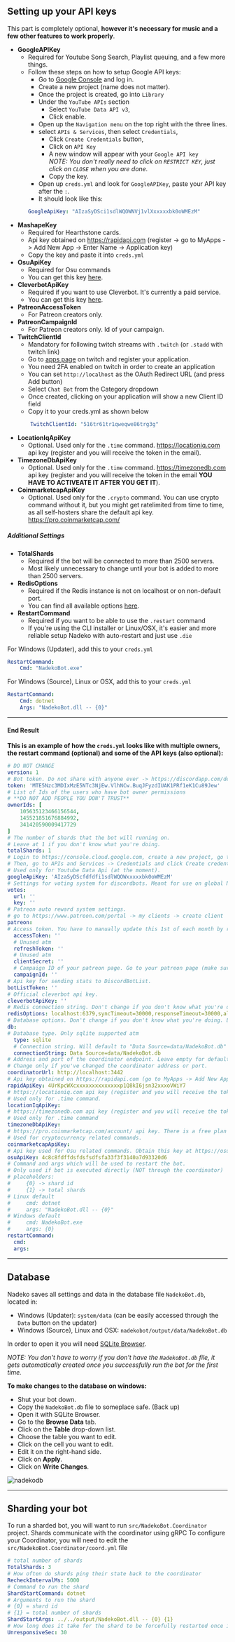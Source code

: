 ## Setting up your API keys

This part is completely optional, **however it's necessary for music and a few other features to work properly**.

- **GoogleAPIKey**
    - Required for Youtube Song Search, Playlist queuing, and a few more things.
    - Follow these steps on how to setup Google API keys:
        - Go to [Google Console][Google Console] and log in.
        - Create a new project (name does not matter).
        - Once the project is created, go into `Library`
        - Under the `YouTube APIs` section
            - Select `YouTube Data API v3`,
            - Click enable.
        - Open up the `Navigation menu` on the top right with the three lines.
        - select `APIs & Services`, then select `Credentials`,
            - Click `Create Credentials` button,
            - Click on `API Key`
            - A new window will appear with your `Google API key`  
              *NOTE: You don't really need to click on `RESTRICT KEY`, just click on `CLOSE` when you are done.*
            - Copy the key.
        - Open up `creds.yml` and look for `GoogleAPIKey`, paste your API key after the `:`.
        - It should look like this:
        ```yml
        GoogleApiKey: "AIzaSyDSci1sdlWQOWNVj1vlXxxxxxbk0oWMEzM"
        ```
- **MashapeKey**
    - Required for Hearthstone cards.
    - Api key obtained on https://rapidapi.com (register -> go to MyApps -> Add New App -> Enter Name -> Application key)
    - Copy the key and paste it into `creds.yml`
- **OsuApiKey**
    - Required for Osu commands
    - You can get this key [here](https://osu.ppy.sh/p/api).
- **CleverbotApiKey**
    - Required if you want to use Cleverbot. It's currently a paid service.
    - You can get this key [here](http://www.cleverbot.com/api/).
- **PatreonAccessToken**
    - For Patreon creators only.
- **PatreonCampaignId**
    - For Patreon creators only. Id of your campaign.
- **TwitchClientId**
    - Mandatory for following twitch streams with `.twitch` (or `.stadd` with twitch link)
    - Go to [apps page](https://dev.twitch.tv/console/apps/create) on twitch and register your application.
    - You need 2FA enabled on twitch in order to create an application
    - You can set `http://localhost` as the OAuth Redirect URL (and press Add button)
    - Select `Chat Bot` from the Category dropdown
    - Once created, clicking on your application will show a new Client ID field
    - Copy it to your creds.yml as shown below
    ```yml
        TwitchClientId: "516tr61tr1qweqwe86trg3g"
    ```
- **LocationIqApiKey**
    - Optional. Used only for the `.time` command. https://locationiq.com api key (register and you will receive the token in the email). 
- **TimezoneDbApiKey**
    - Optional. Used only for the `.time` command. https://timezonedb.com api key (register and you will receive the token in the email **YOU HAVE TO ACTIVEATE IT AFTER YOU GET IT**).
- **CoinmarketcapApiKey**
    - Optional. Used only for the `.crypto` command. You can use crypto command without it, but you might get ratelimited from time to time, as all self-hosters share the default api key. https://pro.coinmarketcap.com/

##### Additional Settings

- **TotalShards**
    - Required if the bot will be connected to more than 2500 servers.
    - Most likely unnecessary to change until your bot is added to more than 2500 servers.
- **RedisOptions**
    - Required if the Redis instance is not on localhost or on non-default port.
    - You can find all available options [here](https://stackexchange.github.io/StackExchange.Redis/Configuration.html).
- **RestartCommand**
    - Required if you want to be able to use the `.restart` command
    - If you're using the CLI installer or Linux/OSX, it's easier and more reliable setup Nadeko with auto-restart and just use `.die`

For Windows (Updater), add this to your `creds.yml`

```yml
RestartCommand:
    Cmd: "NadekoBot.exe"
```

For Windows (Source), Linux or OSX, add this to your `creds.yml`

```yml
RestartCommand:
    Cmd: dotnet
    Args: "NadekoBot.dll -- {0}"
```

---

#### End Result

**This is an example of how the `creds.yml` looks like with multiple owners, the restart command (optional) and some of the API keys (also optional):**

```yml
# DO NOT CHANGE
version: 1
# Bot token. Do not share with anyone ever -> https://discordapp.com/developers/applications/
token: 'MTE5Nzc3MDIxMzE5NTc3NjEw.VlhNCw.BuqJFyzdIUAK1PRf1eK1Cu89Jew'
# List of Ids of the users who have bot owner permissions
# **DO NOT ADD PEOPLE YOU DON'T TRUST**
ownerIds: [
    105635123466156544,
    145521851676884992,
    341420590009417729
]
# The number of shards that the bot will running on.
# Leave at 1 if you don't know what you're doing.
totalShards: 1
# Login to https://console.cloud.google.com, create a new project, go to APIs & Services -> Library -> YouTube Data API and enable it.
# Then, go to APIs and Services -> Credentials and click Create credentials -> API key.
# Used only for Youtube Data Api (at the moment).
googleApiKey: 'AIzaSyDScfdfdfi1sdlWQOWxxxxxbk0oWMEzM'
# Settings for voting system for discordbots. Meant for use on global Nadeko.
votes:
  url: ''
  key: ''
# Patreon auto reward system settings.
# go to https://www.patreon.com/portal -> my clients -> create client
patreon:
# Access token. You have to manually update this 1st of each month by refreshing the token on https://patreon.com/portal
  accessToken: ''
  # Unused atm
  refreshToken: ''
  # Unused atm
  clientSecret: ''
  # Campaign ID of your patreon page. Go to your patreon page (make sure you're logged in) and type "prompt('Campaign ID', window.patreon.bootstrap.creator.data.id);" in the console. (ctrl + shift + i)
  campaignId: ''
# Api key for sending stats to DiscordBotList.
botListToken: ''
# Official cleverbot api key.
cleverbotApiKey: ''
# Redis connection string. Don't change if you don't know what you're doing.
redisOptions: localhost:6379,syncTimeout=30000,responseTimeout=30000,allowAdmin=true,password=
# Database options. Don't change if you don't know what you're doing. Leave null for default values
db:
# Database type. Only sqlite supported atm
  type: sqlite
  # Connection string. Will default to "Data Source=data/NadekoBot.db"
  connectionString: Data Source=data/NadekoBot.db
# Address and port of the coordinator endpoint. Leave empty for default.
# Change only if you've changed the coordinator address or port.
coordinatorUrl: http://localhost:3442
# Api key obtained on https://rapidapi.com (go to MyApps -> Add New App -> Enter Name -> Application key)
rapidApiKey: 4UrKpcWXcxxxxxxxxxxxxxxp1Q8kI6jsn32xxxoVWiY7
# https://locationiq.com api key (register and you will receive the token in the email).
# Used only for .time command.
locationIqApiKey: 
# https://timezonedb.com api key (register and you will receive the token in the email).
# Used only for .time command
timezoneDbApiKey: 
# https://pro.coinmarketcap.com/account/ api key. There is a free plan for personal use.
# Used for cryptocurrency related commands.
coinmarketcapApiKey: 
# Api key used for Osu related commands. Obtain this key at https://osu.ppy.sh/p/api
osuApiKey: 4c8c8fdffdsfdsfsdfsfa33f3f3140a7d93320d6
# Command and args which will be used to restart the bot.
# Only used if bot is executed directly (NOT through the coordinator)
# placeholders: 
#     {0} -> shard id 
#     {1} -> total shards
# Linux default
#     cmd: dotnet
#     args: "NadekoBot.dll -- {0}"
# Windows default
#     cmd: NadekoBot.exe
#     args: {0}
restartCommand:
  cmd: 
  args: 
```

---

## Database

Nadeko saves all settings and data in the database file `NadekoBot.db`, located in:

- Windows (Updater): `system/data` (can be easily accessed through the `Data` button on the updater)
- Windows (Source), Linux and OSX: `nadekobot/output/data/NadekoBot.db`

In order to open it you will need [SQLite Browser](http://sqlitebrowser.org/).

*NOTE: You don't have to worry if you don't have the `NadekoBot.db` file, it gets automatically created once you successfully run the bot for the first time.*

**To make changes to the database on windows:**

- Shut your bot down.
- Copy the `NadekoBot.db` file to someplace safe. (Back up)
- Open it with SQLite Browser.
- Go to the **Browse Data** tab.
- Click on the **Table** drop-down list.
- Choose the table you want to edit.
- Click on the cell you want to edit.
- Edit it on the right-hand side.
- Click on **Apply**.
- Click on **Write Changes**.

![nadekodb](https://cdn.discordapp.com/attachments/251504306010849280/254067055240806400/nadekodb.gif)

---

## Sharding your bot

To run a sharded bot, you will want to run `src/NadekoBot.Coordinator` project.
Shards communicate with the coordinator using gRPC
To configure your Coordinator, you will need to edit the `src/NadekoBot.Coordinator/coord.yml` file

```yml
# total number of shards
TotalShards: 3
# How often do shards ping their state back to the coordinator
RecheckIntervalMs: 5000
# Command to run the shard
ShardStartCommand: dotnet
# Arguments to run the shard
# {0} = shard id
# {1} = total number of shards
ShardStartArgs: ../../output/NadekoBot.dll -- {0} {1}
# How long does it take for the shard to be forcefully restarted once it stops reporting its state
UnresponsiveSec: 30
```

[Google Console]: https://console.developers.google.com
[DiscordApp]: https://discordapp.com/developers/applications/me
[Invite Guide]: https://tukimoop.pw/s/guide.html
